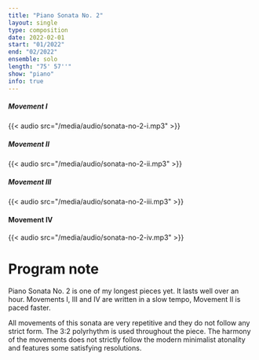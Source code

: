 ```yaml
---
title: "Piano Sonata No. 2"
layout: single
type: composition
date: 2022-02-01
start: "01/2022"
end: "02/2022"
ensemble: solo
length: "75' 57''"
show: "piano"
info: true
---
```


##### Movement I

{{< audio src="/media/audio/sonata-no-2-i.mp3" >}}

##### Movement II

{{< audio src="/media/audio/sonata-no-2-ii.mp3" >}}

##### Movement III

{{< audio src="/media/audio/sonata-no-2-iii.mp3" >}}

#### Movement IV

{{< audio src="/media/audio/sonata-no-2-iv.mp3" >}}

# Program note

Piano Sonata No. 2 is one of my longest pieces yet. It lasts well over an hour. Movements I, III and IV are written in a slow tempo, Movement II is paced faster.

All movements of this sonata are very repetitive and they do not follow any strict form. The 3:2 polyrhythm is used throughout the piece. The harmony of the movements does not strictly follow the modern minimalist atonality and features some satisfying resolutions.